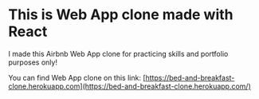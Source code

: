 # This is Web App clone made with React

I made this Airbnb Web App clone for practicing skills and portfolio purposes only! 

You can find Web App clone on this link: [https://bed-and-breakfast-clone.herokuapp.com](https://bed-and-breakfast-clone.herokuapp.com/)